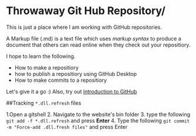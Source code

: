 # Throwaway Git Hub Repository/

This is just a place where I am working with GitHub repositories.

A Markup file (.md) is a text file which uses *markup syntax* to produce a document that others can read online when they check out your repositiory.

I hope to learn the following.

- How to make a repositiory
- how to publish a repositiory using GitHub Desktop
- How to make commits to a repositiory

Let's give it a go :) Also, try out [Introduction to GitHub](https://github.iop/on-demand)

##Tracking `*.dll.refresh` files

1.Open a gitshell
2. Navigate to the website's bin folder
3. type the following `git add -f *.dll.refresh` and press **Enter**
4. Type the following `git commit -m "Force-add .dll.fresh files"` and press Enter
